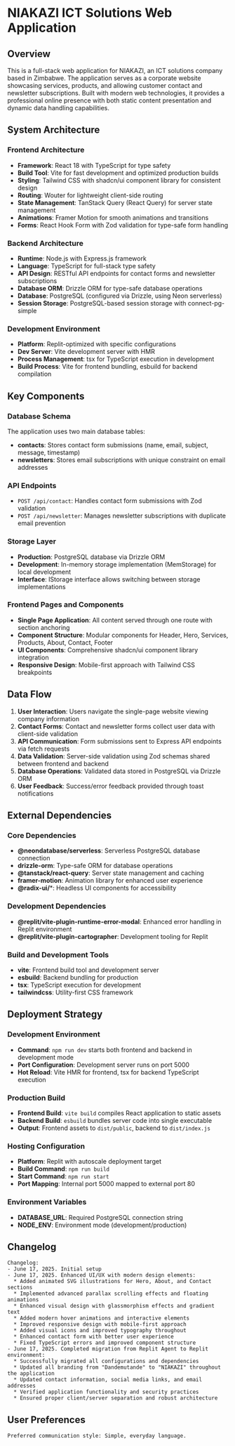 # NIAKAZI ICT Solutions Web Application

## Overview

This is a full-stack web application for NIAKAZI, an ICT solutions company based in Zimbabwe. The application serves as a corporate website showcasing services, products, and allowing customer contact and newsletter subscriptions. Built with modern web technologies, it provides a professional online presence with both static content presentation and dynamic data handling capabilities.

## System Architecture

### Frontend Architecture
- **Framework**: React 18 with TypeScript for type safety
- **Build Tool**: Vite for fast development and optimized production builds
- **Styling**: Tailwind CSS with shadcn/ui component library for consistent design
- **Routing**: Wouter for lightweight client-side routing
- **State Management**: TanStack Query (React Query) for server state management
- **Animations**: Framer Motion for smooth animations and transitions
- **Forms**: React Hook Form with Zod validation for type-safe form handling

### Backend Architecture
- **Runtime**: Node.js with Express.js framework
- **Language**: TypeScript for full-stack type safety
- **API Design**: RESTful API endpoints for contact forms and newsletter subscriptions
- **Database ORM**: Drizzle ORM for type-safe database operations
- **Database**: PostgreSQL (configured via Drizzle, using Neon serverless)
- **Session Storage**: PostgreSQL-based session storage with connect-pg-simple

### Development Environment
- **Platform**: Replit-optimized with specific configurations
- **Dev Server**: Vite development server with HMR
- **Process Management**: tsx for TypeScript execution in development
- **Build Process**: Vite for frontend bundling, esbuild for backend compilation

## Key Components

### Database Schema
The application uses two main database tables:
- **contacts**: Stores contact form submissions (name, email, subject, message, timestamp)
- **newsletters**: Stores email subscriptions with unique constraint on email addresses

### API Endpoints
- `POST /api/contact`: Handles contact form submissions with Zod validation
- `POST /api/newsletter`: Manages newsletter subscriptions with duplicate email prevention

### Storage Layer
- **Production**: PostgreSQL database via Drizzle ORM
- **Development**: In-memory storage implementation (MemStorage) for local development
- **Interface**: IStorage interface allows switching between storage implementations

### Frontend Pages and Components
- **Single Page Application**: All content served through one route with section anchoring
- **Component Structure**: Modular components for Header, Hero, Services, Products, About, Contact, Footer
- **UI Components**: Comprehensive shadcn/ui component library integration
- **Responsive Design**: Mobile-first approach with Tailwind CSS breakpoints

## Data Flow

1. **User Interaction**: Users navigate the single-page website viewing company information
2. **Contact Forms**: Contact and newsletter forms collect user data with client-side validation
3. **API Communication**: Form submissions sent to Express API endpoints via fetch requests
4. **Data Validation**: Server-side validation using Zod schemas shared between frontend and backend
5. **Database Operations**: Validated data stored in PostgreSQL via Drizzle ORM
6. **User Feedback**: Success/error feedback provided through toast notifications

## External Dependencies

### Core Dependencies
- **@neondatabase/serverless**: Serverless PostgreSQL database connection
- **drizzle-orm**: Type-safe ORM for database operations
- **@tanstack/react-query**: Server state management and caching
- **framer-motion**: Animation library for enhanced user experience
- **@radix-ui/***: Headless UI components for accessibility

### Development Dependencies
- **@replit/vite-plugin-runtime-error-modal**: Enhanced error handling in Replit environment
- **@replit/vite-plugin-cartographer**: Development tooling for Replit

### Build and Development Tools
- **vite**: Frontend build tool and development server
- **esbuild**: Backend bundling for production
- **tsx**: TypeScript execution for development
- **tailwindcss**: Utility-first CSS framework

## Deployment Strategy

### Development Environment
- **Command**: `npm run dev` starts both frontend and backend in development mode
- **Port Configuration**: Development server runs on port 5000
- **Hot Reload**: Vite HMR for frontend, tsx for backend TypeScript execution

### Production Build
- **Frontend Build**: `vite build` compiles React application to static assets
- **Backend Build**: `esbuild` bundles server code into single executable
- **Output**: Frontend assets to `dist/public`, backend to `dist/index.js`

### Hosting Configuration
- **Platform**: Replit with autoscale deployment target
- **Build Command**: `npm run build`
- **Start Command**: `npm run start`
- **Port Mapping**: Internal port 5000 mapped to external port 80

### Environment Variables
- **DATABASE_URL**: Required PostgreSQL connection string
- **NODE_ENV**: Environment mode (development/production)

## Changelog
```
Changelog:
- June 17, 2025. Initial setup
- June 17, 2025. Enhanced UI/UX with modern design elements:
  * Added animated SVG illustrations for Hero, About, and Contact sections
  * Implemented advanced parallax scrolling effects and floating animations
  * Enhanced visual design with glassmorphism effects and gradient text
  * Added modern hover animations and interactive elements
  * Improved responsive design with mobile-first approach
  * Added visual icons and improved typography throughout
  * Enhanced contact form with better user experience
  * Fixed TypeScript errors and improved component structure
- June 17, 2025. Completed migration from Replit Agent to Replit environment:
  * Successfully migrated all configurations and dependencies
  * Updated all branding from "Dandemutande" to "NIAKAZI" throughout the application
  * Updated contact information, social media links, and email addresses
  * Verified application functionality and security practices
  * Ensured proper client/server separation and robust architecture
```

## User Preferences
```
Preferred communication style: Simple, everyday language.
```